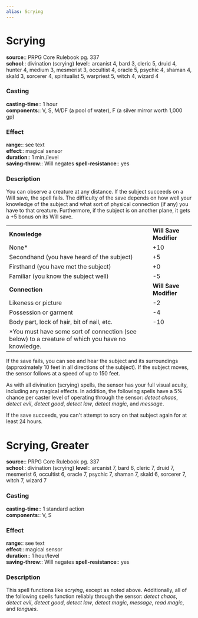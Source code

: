 ```yaml
---
alias: Scrying
---
```


# Scrying 

**source**:: PRPG Core Rulebook pg. 337  
**school**:: divination (scrying)
**level**:: arcanist 4, bard 3, cleric 5, druid 4, hunter 4, medium 3, mesmerist 3, occultist 4, oracle 5, psychic 4, shaman 4, skald 3, sorcerer 4, spiritualist 5, warpriest 5, witch 4, wizard 4

### Casting 

**casting-time**:: 1 hour  
**components**:: V, S, M/DF (a pool of water), F (a silver mirror worth 1,000 gp)

### Effect 

**range**:: see text  
**effect**:: magical sensor  
**duration**:: 1 min./level  
**saving-throw**:: Will negates
**spell-resistance**:: yes

### Description 

You can observe a creature at any distance. If the subject succeeds on a Will save, the spell fails. The difficulty of the save depends on how well your knowledge of the subject and what sort of physical connection (if any) you have to that creature. Furthermore, if the subject is on another plane, it gets a +5 bonus on its Will save.  
  

|                                                                                                   |                        |
|---------------------------------------------------------------------------------------------------|------------------------|
| **Knowledge**                                                                                     | **Will Save Modifier** |
| None\*                                                                                            | +10                    |
| Secondhand (you have heard of the subject)                                                        | +5                     |
| Firsthand (you have met the subject)                                                              | +0                     |
| Familiar (you know the subject well)                                                              | -5                     |
| **Connection**                                                                                    | **Will Save Modifier** |
| Likeness or picture                                                                               | -2                     |
| Possession or garment                                                                             | -4                     |
| Body part, lock of hair, bit of nail, etc.                                                        | -10                    |
| \*You must have some sort of connection (see below) to a creature of which you have no knowledge. |                        |

  
If the save fails, you can see and hear the subject and its surroundings (approximately 10 feet in all directions of the subject). If the subject moves, the sensor follows at a speed of up to 150 feet.  
  
As with all divination (scrying) spells, the sensor has your full visual acuity, including any magical effects. In addition, the following spells have a 5% chance per caster level of operating through the sensor: *detect chaos*, *detect evil*, *detect good*, *detect law*, *detect magic*, and *message*.  
  
If the save succeeds, you can't attempt to scry on that subject again for at least 24 hours.

# Scrying, Greater 

**source**:: PRPG Core Rulebook pg. 337  
**school**:: divination (scrying)
**level**:: arcanist 7, bard 6, cleric 7, druid 7, mesmerist 6, occultist 6, oracle 7, psychic 7, shaman 7, skald 6, sorcerer 7, witch 7, wizard 7

### Casting 

**casting-time**:: 1 standard action  
**components**:: V, S

### Effect 

**range**:: see text  
**effect**:: magical sensor  
**duration**:: 1 hour/level  
**saving-throw**:: Will negates
**spell-resistance**:: yes

### Description 

This spell functions like *scrying*, except as noted above. Additionally, all of the following spells function reliably through the sensor: *detect chaos*, *detect evil*, *detect good*, *detect law*, *detect magic*, *message*, *read magic*, and *tongues*.
